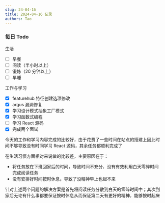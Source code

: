 ```yaml
---
slug: 24-04-16
title: 2024-04-16 记录
authors: Tao
---
```


### 每日 Todo

生活

- [ ] 早餐
- [ ] 阅读（半小时以上）
- [ ] 锻炼（20 分钟以上）
- [ ] 早睡

工作与学习

- [x] featurehub 特征创建选项修改
- [x] argus 漏洞修复
- [x] 学习设计模式抽象工厂模式
- [x] 学习函数式编程
- [ ] 学习 React 源码
- [x] 完成两个面试

<!-- truncate -->

今天的工作和学习内容完成的比较好，由于花费了一些时间在站点的搭建上因此时间不够导致没有时间学习 React 源码，其余任务都顺利完成了

在生活习惯方面相对来说做的比较差，主要原因在于：

- 将任务放在下班回家后的时间，导致时间不充分，没有有效利用白天零碎时间完成阅读任务
- 没有安排好时间按时休息，导致了没精神早上也起不来

针对上述两个问题的解决方案是首先将阅读任务分散到白天的零碎时间中；其次到家后无论有什么事都要保证按时休息从而保证第二天有更好的精神，能够按时起床
